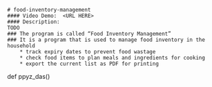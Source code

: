     # food-inventory-management
    #### Video Demo:  <URL HERE>
    #### Description:
    TODO
    ### The program is called “Food Inventory Management”
    ### It is a program that is used to manage food inventory in the household
        * track expiry dates to prevent food wastage
        * check food items to plan meals and ingredients for cooking
        * export the current list as PDF for printing

def ppyz_das()